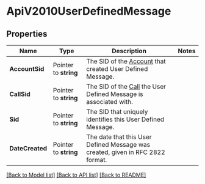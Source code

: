 # ApiV2010UserDefinedMessage

## Properties

Name | Type | Description | Notes
------------ | ------------- | ------------- | -------------
**AccountSid** | Pointer to **string** | The SID of the [Account](https://www.twilio.com/docs/iam/api/account) that created User Defined Message. |
**CallSid** | Pointer to **string** | The SID of the [Call](https://www.twilio.com/docs/voice/api/call-resource) the User Defined Message is associated with. |
**Sid** | Pointer to **string** | The SID that uniquely identifies this User Defined Message. |
**DateCreated** | Pointer to **string** | The date that this User Defined Message was created, given in RFC 2822 format. |

[[Back to Model list]](../README.md#documentation-for-models) [[Back to API list]](../README.md#documentation-for-api-endpoints) [[Back to README]](../README.md)


